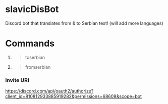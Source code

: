 # slavicDisBot
Discord bot that translates from &amp; to Serbian text! (will add more languages)

# Commands 
1. >toserbian <English text>
2. >fromserbian <Serbian text>






### Invite URI
https://discord.com/api/oauth2/authorize?client_id=810812933885919282&permissions=68608&scope=bot
